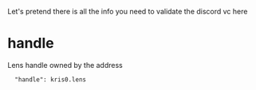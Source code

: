 Let's pretend there is all the info you need to validate the discord vc here

# handle

Lens handle owned by the address

```
  "handle": kris0.lens
```
